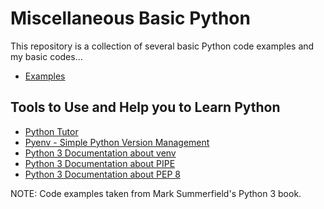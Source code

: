 # Miscellaneous Basic Python

This repository is a collection of several basic Python code examples and my basic codes...

- [Examples](https://github.com/fabioschorn/python-basico-diversos/tree/main/examples)

## Tools to Use and Help you to Learn Python
 - [Python Tutor](http://pythontutor.com/)
 - [Pyenv - Simple Python Version Management](https://pypi.org/project/pyenv/)
 - [Python 3 Documentation about venv](https://docs.python.org/3/library/venv.html)
 - [Python 3 Documentation about PIPE](https://docs.python.org/3/library/subprocess.html#subprocess.PIPE)
 - [Python 3 Documentation about PEP 8](https://pep8.org/)

NOTE: Code examples taken from Mark Summerfield's Python 3 book.